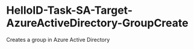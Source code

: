 # HelloID-Task-SA-Target-AzureActiveDirectory-GroupCreate
Creates a group in Azure Active Directory
